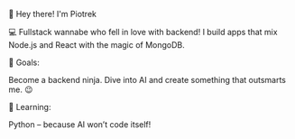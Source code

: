 👋 Hey there! I'm Piotrek

💻 Fullstack wannabe who fell in love with backend! I build apps that mix Node.js and React with the magic of MongoDB.

🎯 Goals:

Become a backend ninja.
Dive into AI and create something that outsmarts me. 😉

🌱 Learning:

Python – because AI won’t code itself!
